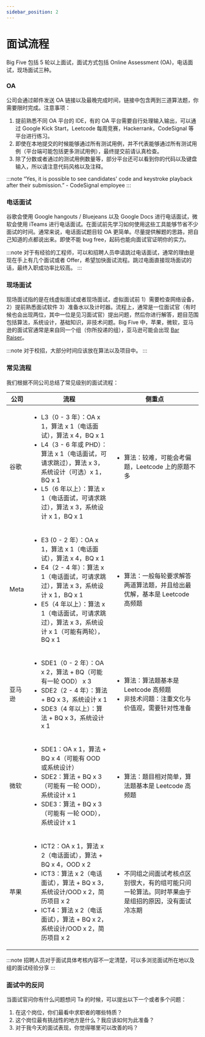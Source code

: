 ```yaml
---
sidebar_position: 2
---
```


# 面试流程

Big Five 包括 5 轮以上面试，面试方式包括 Online Assessment (OA)，电话面试，现场面试三种。

### OA
公司会通过邮件发送 OA 链接以及最晚完成时间，链接中包含两到三道算法题，你需要限时完成。注意事项：

1. 提前熟悉不同 OA 平台的 IDE，有的 OA 平台需要自行处理输入输出，可以通过 Google Kick Start，Leetcode 每周竞赛，Hackerrank，CodeSignal 等平台进行练习。
2. 即使在本地提交的时候能够通过所有测试用例，并不代表能够通过所有测试用例（平台端可能包括更多测试用例），最终提交前请认真检查。
3. 除了分数或者通过的测试用例数量等，部分平台还可以看到你的代码以及键盘输入，所以请注意代码风格以及注释。

:::note
“Yes, it is possible to see candidates' code and keystroke playback after their submission.” - CodeSignal employee
:::

### 电话面试
谷歌会使用 Google hangouts / Bluejeans 以及 Google Docs 进行电话面试，微软会使用 iTeams 进行电话面试。在面试前先学习如何使用这些工具能够节省不少面试的时间。通常来说，电话面试题目较 OA 更简单。尽量提供解题的思路，把自己知道的点都说出来。即使不能 bug free，起码也能向面试官证明你的实力。

:::note
对于有经验的工程师，可以和招聘人员申请跳过电话面试，通常的理由是现在手上有几个面试或者 Offer，希望加快面试流程。跳过电面直接现场面试的话，最终入职成功率比较高。
:::

### 现场面试
现场面试指的是在线虚拟面试或者现场面试，虚拟面试前 1）需要检查网络设备，2）提前熟悉面试软件 3）准备水以及计时器。流程上，通常是一位面试官（有时候也会出现两位，其中一位是见习面试官）提出问题，然后你进行解答，题目范围包括算法，系统设计，基础知识，非技术问题。Big Five 中，苹果，微软，亚马逊的面试官通常是来自同一个组（你所投递的组），亚马逊可能会出现 [Bar Raiser](https://blog.aboutamazon.eu/working-at-amazon/what-is-a-bar-raiser-at-amazon)。

:::note
对于校招，大部分时间应该放在算法以及项目中。
:::

### 常见流程

我们根据不同公司总结了常见级别的面试流程：

| 公司        | 流程   | 侧重点 |
| ----------- | ----   | -----  |
| 谷歌        | <ul><li>L3（0 - 3 年）：OA x 1，算法 x 1（电话面试），算法 x 4，BQ x 1</li><li>L4（3 - 6 年或 PHD）：算法 x 1（电话面试，可请求跳过），算法 x 3，系统设计（可选）x 1，BQ x 1</li><li>L5（6 年以上）：算法 x 1（电话面试，可请求跳过），算法 x 3，系统设计 x 1，BQ x 1</li></ul>       | <ul><li>算法：较难，可能会考偏题，Leetcode 上的原题不多</li></ul>       | 
| Meta        | <ul><li>E3 (0 - 2 年）：OA x 1，算法 x 1（电话面试），算法 x 4，BQ x 1</li><li>E4（2 - 4 年）：算法 x 1（电话面试，可请求跳过），算法 x 3，系统设计 x 1，BQ x 1</li><li>E5（4 年以上）：算法 x 1（电话面试，可请求跳过），算法 x 3，系统设计 x 1（可能有两轮），BQ x 1</li></ul>       | <ul><li>算法：一般每轮要求解答两道算法题，并且给出最优解，基本是 Leetcode 高频题</li></ul> |
| 亚马逊      | <ul><li>SDE1（0 - 2 年）：OA x 2，算法 + BQ（可能有一轮 OOD） x 3</li><li>SDE2（2 - 4 年）：算法 + BQ x 3，系统设计 x 1</li><li>SDE3（4 年以上）：算法 + BQ x 3，系统设计 x 1</li></ul>       | <ul><li>算法：算法题基本是 Leetcode 高频题</li><li>非技术问题：注重文化与价值观，需要针对性准备</li></ul>      |
| 微软        | <ul><li>SDE1：OA x 1，算法 + BQ x 4（可能有 OOD 或系统设计）</li><li>SDE2：算法 + BQ x 3（可能有 一轮 OOD），系统设计 x 1</li><li>SDE3：算法 + BQ x 3（可能有 一轮 OOD），系统设计 x 1</li></ul>       | <ul><li>算法：题目相对简单，算法题基本是 Leetcode 高频题</li></ul> |
| 苹果        | <ul><li>ICT2：OA x 1，算法 x 2（电话面试），算法 + BQ x 4，OOD x 2</li><li>ICT3：算法 x 2（电话面试），算法 + BQ x 3，系统设计/OOD x 2，简历项目 x 2</li><li>ICT4：算法 x 2（电话面试），算法 + BQ x 2，系统设计/OOD x 2，简历项目 x 2</li></ul>        | <ul><li>不同组之间面试考核点区别很大，有的组可能只问一轮算法。同时苹果由于是组招的原因，没有面试冷冻期</li></ul> |

:::note
招聘人员对于面试具体考核内容不一定清楚，可以多浏览面试所在地以及组的面试经验分享
:::


### 面试中的反问
当面试官问你有什么问题想问 Ta 的时候，可以提出以下一个或者多个问题：

1. 在这个岗位，你们最看中求职者的哪些特质？
2. 这个岗位最有挑战性的地方是什么？我应该如何为此准备？
3. 对于我今天的面试表现，你觉得哪里可以改善的吗？
